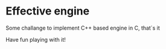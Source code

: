 # Effective engine
Some challange to implement C++ based engine in C, that`s it

Have fun playing with it!